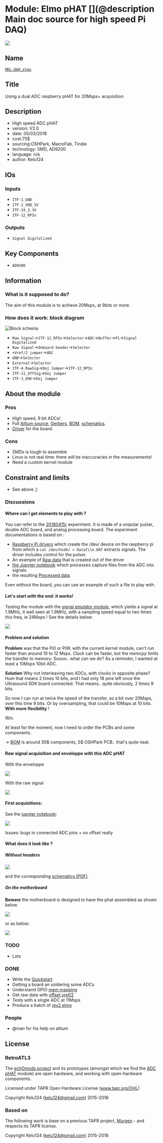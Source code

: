 # Module: Elmo pHAT [](@description Main doc source for high speed Pi DAQ)

![](/elmo/viewme.png)

## Name

[`MDL-DAQ_elmo`]()

## Title

Using a dual ADC raspberry pHAT for 20Msps+ acquisition

## Description

* High speed ADC pHAT
* version: V2.0
* date: 05/03/2018
* cost:75$
* sourcing:OSHPark, MacroFab, Tindie
* technology: SMD, AD9200
* language: n/a
* author: Kelu124

## IOs

### Inputs

* `ITF-1_GND`
* `ITF-2_VDD_5V`
* `ITF-19_3.3V`
* `ITF-12_RPIn`

### Outputs

* `Signal Digitalized`

## Key Components

* `AD9200`

## Information

### What is it supposed to do?


The aim of this module is to achieve 20Msps, at 9bits or more. 

### How does it work: block diagram

![Block schema](/elmo/source/blocks.png)

* `Raw Signal`->`ITF-12_RPIn`->`Selector`->`ADC`->`Buffer`->`Pi`->`Signal Digitalized`
* `Raw Signal`->`Onboard header`->`Selector`
* `+Vref/2 jumper`->`ADC`
* `GND`->`Selector`
* `External`->`Selector`
* `ITF-4_RawSig`->`Doj Jumper`->`ITF-12_RPIn`
* `ITF-11_OffSig`->`Doj Jumper`
* `ITF-3_ENV`->`Doj Jumper`

## About the module

### Pros

* High speed, 9 bit ADCs!
* Full [Altium source](/elmo/source/v2/elmov2_altium.zip), [Gerbers](/elmo/source/v2/elmov2_gerber.zip), [BOM](/elmo/source/v2/BOM.xls), [schematics](/elmo/source/v2/ADC_pHAT.pdf).
* [Driver](/elmo/software/driver.c) for the board.

### Cons

* SMDs is tough to assemble
* Linux is not real time: there will be inaccuracies in the measurements!
* Need a custom kernel module

## Constraint and limits

* See above ;)

### Discussions

#### Where can I get elements to play with ?

You can refer to the [20180415r](/include/20180415r/) experiment. It is made of a unipolar pulser, double ADC board, and analog processing board. The experiment documentations is based on :

* [Raspberry Pi drivers](/include/20180415r/driver.c) which create the /dev/ device on the raspberry pi from which a `cat /dev/hsdk/ > Datafile.DAT` extracts signals. The driver includes control for the pulser.
* An example of [Raw data](/include/20180415r/lit-tbo.DAT) that is created out of the driver
* [the Jupyter notebook](/include/20180415r/20180415r-lit.tbo.ipynb) which processes capture files from the ADC into signals
* the resulting [Processed data](/include/20180415r/lit-tbo.npz)

Even without the board, you can use an example of such a file to play with.

#### Let's start with the end: it works!

Testing the module with the [signal emulator module](/silent/), which yields a signal at 1.9MHz, it well seen at 1.9MHz, with a sampling speed equal to two times this freq, ie 24Msps ! See the details below:

![](/elmo/data/twoadcs.jpg)

#### Problem and solution

__Problem__ was that the Pi0 or PiW, with the current kernel module, can't run faster than around 10 to 12 Msps. Clock can be faster, but the _memcpy_ limits the transfer to memory. Soooo.. what can we do? As a reminder, I wanted at least a 10Msps 10bit ADC.

__Solution__ Why not interleaving two ADCs, with clocks in opposite phase? Hum that means 2 times 10 bits, and I had only 18 pins left once the Ultrasound SDK board connected. That means.. quite obviously, 2 times 9 bits.

So now I can run at twice the speed of the transfer, so a bit over 20Msps, over this time 9 bits. Or by oversampling, that could be 10Msps at 10 bits. __With more flexibility__ !

Win.

At least for the moment, now I need to order the PCBs and some components.

-> [BOM](/elmo/source/v2/BOM.xls) is around 30$ components, 5$ OSHPark PCB.. that's quite neat.

#### Raw signal acquisition and enveloppe with this ADC pHAT

With the enveloppe

![](/elmo/data/arduino/EnveloppeLineEnveloppe.jpg)

With the raw signal

![](/elmo/data/arduinoffset/LineImageEnveloppe.jpg)


#### First acquisitions:

See the [jupyter notebook](/elmo/data/20170609-NewADC-v3.ipynb):

![](/elmo/images/3rdAcq-low.png)

Issues: bugs in connected ADC pins + no offset really


#### What does it look like ?

##### Without headers

![](/elmo/images/20180414_224236.jpg)

and the corresponding [schematics (PDF)](/elmo/source/v2/ADC_pHAT.pdf).

##### On the motherboard

__Beware__ the motherboard is designed to have the phat assembled as shown below

![](/elmo/images/20170717_210209.jpg)

or as below:

![](/include/20180415r/20180415_121351.jpg)

### TODO

* Lots

### DONE

* Write the [Quickstart](/elmo/QuickStart.md)
* Getting a board an soldering some ADCs
* Understand GPIO [mem mapping](/elmo/data/20170609-NewADC.ipynb)
* Get raw data with [offset vref/2](/elmo/data/arduinoffset/20170612-ArduinoFFTed.ipynb)
* Tests with a single ADC at 11Msps
* Produce a batch of [rev2 elmo](/elmo/source/v2/elmov2_altium.zip)

### People

* @ivan for his help on altium

## License

### RetroATL3 

The [echOmods project](https://github.com/kelu124/echomods) and its prototypes (amongst which we find the [ADC pHAT](/elmo/) module) are open hardware, and working with open-hardware components.

Licensed under TAPR Open Hardware License (www.tapr.org/OHL)

Copyright Kelu124 (kelu124@gmail.com) 2015-2018

### Based on 

The following work is base on a previous TAPR project, [Murgen](https://github.com/kelu124/murgen-dev-kit) - and respects its TAPR license.

Copyright Kelu124 (kelu124@gmail.com) 2015-2018

